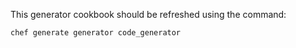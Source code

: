 This generator cookbook should be refreshed using the command:

	chef generate generator code_generator


